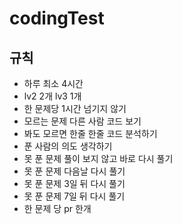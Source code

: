 # codingTest
## 규칙
* 하루 최소 4시간
* lv2 2개 lv3 1개
* 한 문제당 1시간 넘기지 않기
* 모르는 문제 다른 사람 코드 보기
* 봐도 모르면 한줄 한줄 코드 분석하기
* 푼 사람의 의도 생각하기
* 못 푼 문제 풀이 보지 않고 바로 다시 풀기
* 못 푼 문제 다음날 다시 풀기
* 못 푼 문제 3일 뒤 다시 풀기
* 못 푼 문제 7일 뒤 다시 풀기
* 한 문제 당 pr 한개
